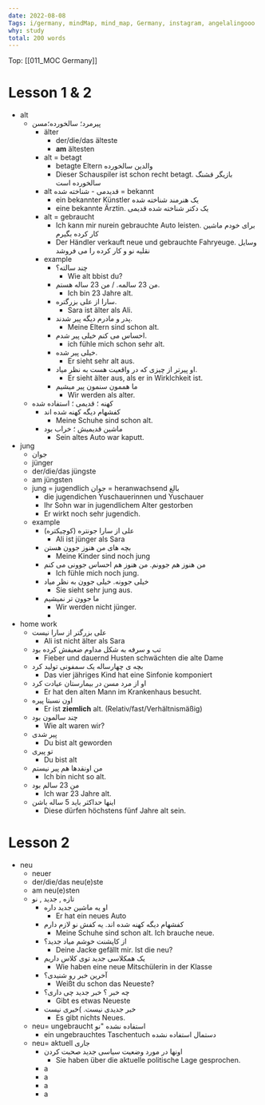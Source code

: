 ```yaml
---
date: 2022-08-08 
Tags: i/germany, mindMap, mind_map, Germany, instagram, angelalingooo
why: study
total: 200 words
---
```

Top: [[011_MOC Germany]]


# Lesson 1 & 2
* alt
	* پیرمرد؛ سالخورده؛مسن
		* älter
			* der/die/das älteste
			* **am** ältesten
		*  alt = betagt 
			* betagte Eltern والدین سالخورده
			* Dieser Schauspiler ist schon recht betagt. بازیگر قشنگ سالخورده است
		* alt قدیدمی - شناخته شده = bekannt
			* ein bekannter Künstler یک هنرمند شناخته شده
			* eine bekannte Ärztin. یک دکتر شناخته شده قدیمی
		* alt = gebraucht
			* Ich kann mir nurein gebrauchte Auto leisten. برای خودم ماشین کار کرده بگیرم
			* Der Händler verkauft neue und gebrauchte Fahryeuge. وسایل نقلیه نو و کار کرده را می فروشد
		* example
			* چند سالته؟
				* Wie alt bbist du?
			* من 23 سالمه. / من 23 ساله هستم.
				* Ich bin 23 Jahre alt.
			* سارا از علی بزرگتره.
				* Sara ist älter als Ali.
			* پدر و مادرم دیگه پیر شدند.
				* Meine Eltern sind schon alt.
			* احساس می کنم خیلی پیر شدم.
				* ich fühle mich schon sehr alt.
			* خیلی پیر شده.
				* Er sieht sehr alt aus.
			* او پیرتر از چیزی که در واقعیت هست به نظر میاد.
				* Er sieht älter aus, als er in Wirklchkeit ist.
			* ما هممون سنمون پیر میشیم
				* Wir  werden als alter.
	* کهنه ؛ قدیمی ؛ استفاده شده
		* کفشهام دیگه کهنه شده اند
			* Meine Schuhe sind schon alt.
		* ماشین قدیمیش ؛ خراب بود
			* Sein altes Auto war kaputt.
* jung
	* جوان
	* jünger
	* der/die/das jüngste
	* am jüngsten
	* jung = jugendlich جوان = heranwachsend بالغ 
		* die jugendichen Yuschauerinnen und Yuschauer
		* Ihr Sohn war in jugendlichem Alter gestorben
		* Er wirkt noch sehr jugendich.
	* example
		* علی از سارا جونتره (کوچیکتره)
			* Ali ist jünger als Sara
		* بچه های من هنوز جوون هستن
			* Meine Kinder sind noch jung
		* من هنوز هم جوونم. من هنوز هم احساس جوونی می کنم
			* Ich fühle mich noch jung.
		* خیلی جوونه. خیلی جوون به نظر میاد
			* Sie sieht sehr jung aus.
		* ما جوون تر نمیشیم
			* Wir werden nicht jünger.
			* 
* home work
	* علی بزرگتر از سارا نیست
		* Ali ist nicht älter als Sara
	* تب و سرفه به شکل مداوم ضعیفش کرده بود
		* Fieber und dauernd Husten schwächten die alte Dame
	* بچه ی چهارساله یک سمفونی تولید کرد
		* Das vier jähriges Kind hat eine Sinfonie komponiert
	* او از مرد مسن در بیمارستان عیادت کرد
		* Er hat den alten Mann im Krankenhaus besucht.
	* اون نسبتا پیره
		* Er ist **ziemlich** alt.  (Relativ/fast/Verhältnismäßig)
	* چند سالمون بود
		* Wie alt waren wir?
	* پیر شدی
		* Du bist alt geworden
	* تو پیری
		* Du bist alt
	* من اونقدها هم پیر نیستم
		* Ich bin nicht so alt.
	* من 23 سالم بود
		* Ich war 23 Jahre alt.
	* اینها حداکثر باید 5 ساله باشن
		* Diese dürfen höchstens fünf Jahre alt sein.

# Lesson 2
* neu
	* neuer
	* der/die/das neu(e)ste
	* am neu(e)sten
	* تازه , جدید , نو
		* او یه ماشین جدید داره
			* Er hat ein neues Auto
		* کفشهام دیگه کهنه شده اند. یه کفش نو لازم دارم
			* Meine Schuhe sind schon alt. Ich brauche neue.
		* از کاپشنت خوشم میاد جدید؟
			* Deine Jacke gefällt mir. Ist die neu?
		* یک همکلاسی جدید توی کلاس داریم
			* Wie haben eine neue Mitschülerin in der Klasse
		* آخرین خبر رو شنیدی؟
			* Weißt du schon das Neueste?
		* چه خبر ؟ خبر جدید چی داری؟
			* Gibt es etwas Neueste
		* خبر جدیدی نیست. )خبری نیست 
			* Es gibt nichts Neues.
	* neu= ungebraucht استفاده نشده "نو
		* ein ungebrauchtes Taschentuch دستمال استفاده نشده
	* neu= aktuell جاری
		* اونها در مورد وضعیت سیاسی جدید صحبت کردن 
			* Sie haben über die aktuelle politische Lage gesprochen. 
		* a
		* a
		* a
		* a

